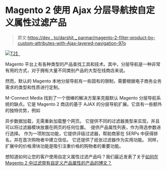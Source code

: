 # Magento 2 使用 Ajax 分层导航按自定义属性过滤产品

> 原文:[https://dev . to/darshit _ parmar/magento-2-filter-product-by-custom-attributes-with-Ajax-layered-navigation-97o](https://dev.to/darshit_parmar/magento-2-filter-product-by-custom-attributes-with-ajax-layered-navigation-97o)

[![](../Images/9226e7b3b38f882019673dcb87d0dff7.png)T2】](https://res.cloudinary.com/practicaldev/image/fetch/s--UMsHqOVS--/c_limit%2Cf_auto%2Cfl_progressive%2Cq_auto%2Cw_880/https://www.mconnectmedia.com/blog/wp-content/uploads/2017/12/Easy-Way-to-Filter-Product-with-Custom-Attributes.png)

Magento 平台上有各种类型的产品查找工具和技术。其中，分层导航是一种非常有用的方式，对于拥有大量不同类别产品的大型在线商店来说。

然而，默认的 Magento 本地分层导航有一些固有的限制，需要根据电子商务业务需求的类型和性质进行定制。

M-Connect Media 找到了一个很棒的解决方案来克服默认 Magento 分层导航系统的缺点。它是 Magento 2 商店的基于 AJAX 的分层导航扩展。它具有一些额外的独特优势，例如

异步数据加载，无需重新加载整个网页。
它提供不同的过滤器类型来实现，并且可以将过滤器模块放置在网页的任何位置。
·提供产品属性列表，作为筛选参数进行选择。
作为一项附加功能，它提供评级过滤器，帮助商家在 SERPs 中获得排名，并在首次购物者中建立信任。
它还提供了纸张过滤器作为实用功能。
同样，扩展中的价格滑块功能是吸引注重价格的购物者的重要功能。

想知道如何让您的客户使用自定义属性过滤产品吗？我们最近发表了关于[如何在 Magento 2 中过滤带有自定义产品属性的产品的博文？](https://www.mconnectmedia.com/blog/magento-2-layered-navigation-extension-filter-product-custom-attributes/)